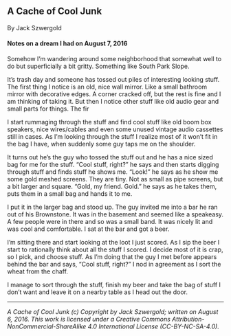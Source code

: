 ## A Cache of Cool Junk

By Jack Szwergold

#### Notes on a dream I had on August 7, 2016

Somehow I’m wandering around some neighborhood that somewhat well to do but superficially a bit gritty. Something like South Park Slope.

It’s trash day and someone has tossed out piles of interesting looking stuff. The first thing I notice is an old, nice wall mirror. Like a small bathroom mirror with decorative edges. A corner cracked off, but the rest is fine and I am thinking of taking it. But then I notice other stuff like old audio gear and small parts for things. The fir

I start rummaging through the stuff and find cool stuff like old boom box speakers, nice wires/cables and even some unused vintage audio cassettes still in cases. As I’m looking through the stuff I realize most of it won’t fit in the bag I have, when suddenly some guy taps me on the shoulder.

It turns out he’s the guy who tossed the stuff out and he has a nice sized bag for me for the stuff. “Cool stuff, right?” he says and then starts digging through stuff and finds stuff he shows me. “Look!” he says as he show me some gold meshed screens. They are tiny. Not as small as pipe screens, but a bit larger and square. “Gold, my friend. Gold.” he says as he takes them, puts them in a small bag and hands it to me. 

I put it in the larger bag and stood up. The guy invited me into a bar he ran out of his Brownstone. It was in the basement and seemed like a speakeasy. A few people were in there and so was a small band. It was nicely lit and was cool and comfortable. I sat at the bar and got a beer. 

I’m sitting there and start looking at the loot I just scored. As I sip the beer I start to rationally think about all the stuff I scored. I decide most of it is crap, so I pick, and choose stuff. As I’m doing that the guy I met before appears behind the bar and says, “Cool stuff, right?” I nod in agreement as I sort the wheat from the chaff.

I manage to sort through the stuff, finish my beer and take the bag of stuff I don’t want and leave it on a nearby table as I head out the door.

***

*A Cache of Cool Junk (c) Copyright by Jack Szwergold; written on August 6, 2016. This work is licensed under a Creative Commons Attribution-NonCommercial-ShareAlike 4.0 International License (CC-BY-NC-SA-4.0).*
